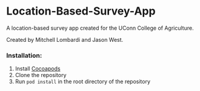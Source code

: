 # Location-Based-Survey-App
A location-based survey app created for the UConn College of Agriculture. 

Created by Mitchell Lombardi and Jason West.
### Installation:
1. Install [Cocoapods](https://cocoapods.org/)
2. Clone the repository
3. Run `pod install` in the root directory of the repository
